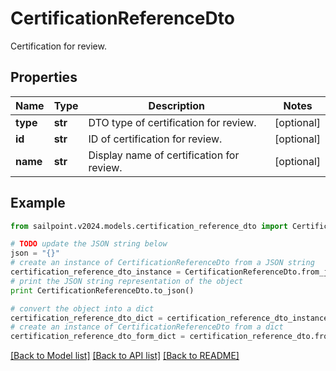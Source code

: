 # CertificationReferenceDto

Certification for review.

## Properties

Name | Type | Description | Notes
------------ | ------------- | ------------- | -------------
**type** | **str** | DTO type of certification for review. | [optional] 
**id** | **str** | ID of certification for review. | [optional] 
**name** | **str** | Display name of certification for review. | [optional] 

## Example

```python
from sailpoint.v2024.models.certification_reference_dto import CertificationReferenceDto

# TODO update the JSON string below
json = "{}"
# create an instance of CertificationReferenceDto from a JSON string
certification_reference_dto_instance = CertificationReferenceDto.from_json(json)
# print the JSON string representation of the object
print CertificationReferenceDto.to_json()

# convert the object into a dict
certification_reference_dto_dict = certification_reference_dto_instance.to_dict()
# create an instance of CertificationReferenceDto from a dict
certification_reference_dto_form_dict = certification_reference_dto.from_dict(certification_reference_dto_dict)
```
[[Back to Model list]](../README.md#documentation-for-models) [[Back to API list]](../README.md#documentation-for-api-endpoints) [[Back to README]](../README.md)


